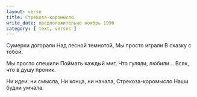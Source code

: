 ```yaml
---
layout: verse
title: Стрекоза-коромысло
write_date: предположительно ноябрь 1996
category: [ text, verses ]
---
```

Сумерки догорали
Над лесной темнотой,
Мы просто играли
В сказку с тобой.

Мы просто спешили
Поймать каждый миг,
Что гуляли, любили...
Всяк, что в душу проник.

Ни идеи, ни смысла,
Ни конца, ни начала,
Стрекоза-коромысло
Наши будни умчала.
